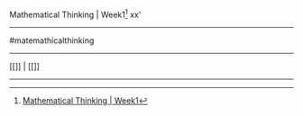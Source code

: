 Mathematical Thinking | Week1[^1] 
xx'
***
#matemathicalthinking 





***
[[]] | [[]]

***
[^1]: [Mathematical Thinking | Week1](https://www.coursera.org/learn/mathematical-thinking/home/week/1)


